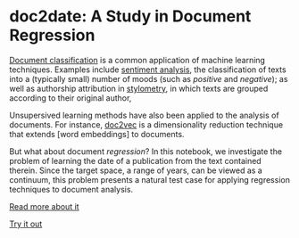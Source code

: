 # doc2date: A Study in Document Regression

[Document classification](https://en.wikipedia.org/wiki/Document_classification) is a common application of machine learning techniques. Examples include [sentiment analysis](https://en.wikipedia.org/wiki/Sentiment_analysis), the classification of texts into a (typically small) number of moods (such as *positive* and *negative*); as well as authorship attribution in [stylometry](https://en.wikipedia.org/wiki/Stylometry), in which texts are grouped according to their original author,

Unsupersived learning methods have also been applied to the analysis of documents. For instance, [doc2vec](https://arxiv.org/pdf/1405.4053v2.pdf) is a dimensionality reduction technique that extends [word embeddings] to documents.

But what about document *regression*? In this notebook, we investigate the problem of learning the date of a publication from the text contained therein. Since the target space, a range of years, can be viewed as a continuum, this problem presents a natural test case for applying regression techniques to document analysis.

[Read more about it](notebooks/doc2date-00.ipynb)

[Try it out](https://bcwallace.com/doc2date)

